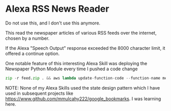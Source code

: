 # Alexa RSS News Reader

Do not use this, and I don't use this anymore.

This read the newspaper articles of various RSS feeds over the internet, chosen by a number.

If the Alexa "Speech Output" response exceeded the 8000 character limit, it offered a continue option.

One notable feature of this interesting Alexa Skill was deploying the Newspaper Python Module every time I pushed a code change

```python
zip -r feed.zip . && aws lambda update-function-code --function-name media --region us-east-1 --zip-file file://C:\***\feed.zip
```

NOTE: None of my Alexa Skills used the state design pattern which I have used in subsequent projects like https://www.github.com/mmulcahy222/google_bookmarks. I was learning here.



